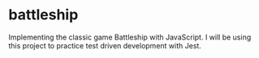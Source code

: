 # battleship
Implementing the classic game Battleship with JavaScript. I will be using this project to practice test driven development with Jest.
